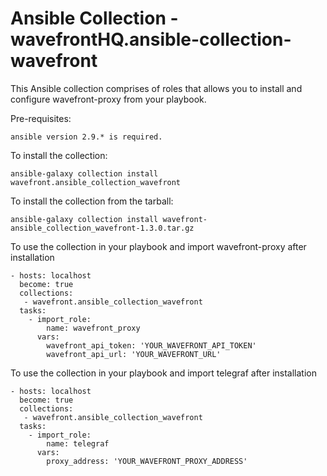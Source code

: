 # Ansible Collection - wavefrontHQ.ansible-collection-wavefront

This Ansible collection comprises of roles that allows you to install and configure wavefront-proxy from your playbook.

Pre-requisites:
```
ansible version 2.9.* is required.
```

To install the collection:

```
ansible-galaxy collection install wavefront.ansible_collection_wavefront
```

To install the collection from the tarball:

```
ansible-galaxy collection install wavefront-ansible_collection_wavefront-1.3.0.tar.gz
```

To use the collection in your playbook and import wavefront-proxy after installation

```
- hosts: localhost
  become: true
  collections:
   - wavefront.ansible_collection_wavefront
  tasks:
    - import_role:
        name: wavefront_proxy
      vars:
        wavefront_api_token: 'YOUR_WAVEFRONT_API_TOKEN'
        wavefront_api_url: 'YOUR_WAVEFRONT_URL'
```

To use the collection in your playbook and import telegraf after installation

```
- hosts: localhost
  become: true
  collections:
   - wavefront.ansible_collection_wavefront
  tasks:
    - import_role:
        name: telegraf
      vars:
        proxy_address: 'YOUR_WAVEFRONT_PROXY_ADDRESS'
```